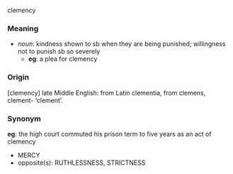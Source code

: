 clemency
### Meaning
+ _noun_: kindness shown to sb when they are being punished; willingness not to punish sb so severely
	+ __eg__: a plea for clemency

### Origin

[clemency] late Middle English: from Latin clementia, from clemens, clement- ‘clement’.

### Synonym

__eg__: the high court commuted his prison term to five years as an act of clemency

+ MERCY
+ opposite(s): RUTHLESSNESS, STRICTNESS


